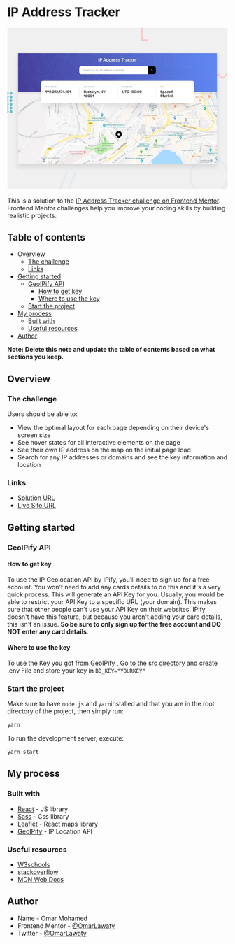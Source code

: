 # IP Address Tracker

![Desktop Preview](./design/desktop-preview.jpg)

This is a solution to the [IP Address Tracker challenge on Frontend Mentor](https://www.frontendmentor.io/challenges/ip-address-tracker-I8-0yYAH0). Frontend Mentor challenges help you improve your coding skills by building realistic projects.

## Table of contents

- [Overview](#overview)
  - [The challenge](#the-challenge)
  - [Links](#links)
- [Getting started](#getting-started)
  - [GeoIPify API](#geoipify-api)
    - [How to get key](#how-to-get-key)
    - [Where to use the key](#where-to-use-the-key)
  - [Start the project](#start-the-project)
- [My process](#my-process)
  - [Built with](#built-with)
  - [Useful resources](#useful-resources)
- [Author](#author)

**Note: Delete this note and update the table of contents based on what sections you keep.**

## Overview

### The challenge

Users should be able to:

- View the optimal layout for each page depending on their device's screen size
- See hover states for all interactive elements on the page
- See their own IP address on the map on the initial page load
- Search for any IP addresses or domains and see the key information and location

### Links

- [Solution URL](https://www.frontendmentor.io/solutions/ip-address-tracker-quPyKaGQo)
- [Live Site URL](https://ip-address-tracker-omarlawaty.vercel.app/)

## Getting started

### GeoIPify API

#### How to get key

To use the IP Geolocation API by IPify, you'll need to sign up for a free account. You won't need to add any cards details to do this and it's a very quick process. This will generate an API Key for you. Usually, you would be able to restrict your API Key to a specific URL (your domain). This makes sure that other people can't use your API Key on their websites. IPify doesn't have this feature, but because you aren't adding your card details, this isn't an issue. **So be sure to only sign up for the free account and DO NOT enter any card details**.

#### Where to use the key

To use the Key you got from GeoIPify , Go to the [src directory](../src) and create .env File and store your key in `BD_KEY="YOURKEY"`

### Start the project

Make sure to have `node.js` and `yarn`installed and that you are in the root directory of the project, then simply run:

```bash
yarn
```

To run the development server, execute:

```bash
yarn start
```

## My process

### Built with

- [React](https://reactjs.org/) - JS library
- [Sass](https://create-react-app.dev/docs/adding-a-sass-stylesheets) - Css library
- [Leaflet](https://react-leaflet.js.org/) - React maps library
- [GeoIPify](https://geo.ipify.org/) - IP Location API

### Useful resources

- [W3schools](w3schools.com/)
- [stackoverflow](stackoverflow.com/)
- [MDN Web Docs](https://developer.mozilla.org/en-US/)

## Author

- Name - Omar Mohamed
- Frontend Mentor - [@OmarLawaty](https://www.frontendmentor.io/profile/OmarLawaty)
- Twitter - [@OmarLawaty](https://twitter.com/OmarLawaty)
